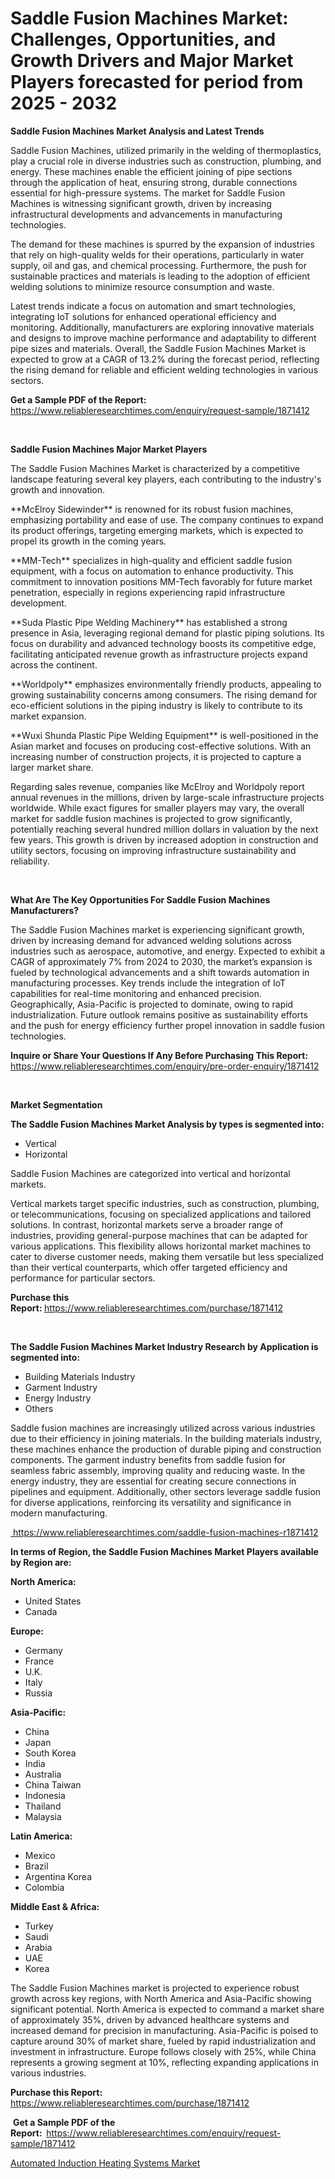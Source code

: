 <p><h1>Saddle Fusion Machines Market: Challenges, Opportunities, and Growth Drivers and Major Market Players forecasted for period from 2025 - 2032</h1></p><p><strong>Saddle Fusion Machines Market Analysis and Latest Trends</strong></p>
<p><p>Saddle Fusion Machines, utilized primarily in the welding of thermoplastics, play a crucial role in diverse industries such as construction, plumbing, and energy. These machines enable the efficient joining of pipe sections through the application of heat, ensuring strong, durable connections essential for high-pressure systems. The market for Saddle Fusion Machines is witnessing significant growth, driven by increasing infrastructural developments and advancements in manufacturing technologies.</p><p>The demand for these machines is spurred by the expansion of industries that rely on high-quality welds for their operations, particularly in water supply, oil and gas, and chemical processing. Furthermore, the push for sustainable practices and materials is leading to the adoption of efficient welding solutions to minimize resource consumption and waste. </p><p>Latest trends indicate a focus on automation and smart technologies, integrating IoT solutions for enhanced operational efficiency and monitoring. Additionally, manufacturers are exploring innovative materials and designs to improve machine performance and adaptability to different pipe sizes and materials. Overall, the Saddle Fusion Machines Market is expected to grow at a CAGR of 13.2% during the forecast period, reflecting the rising demand for reliable and efficient welding technologies in various sectors.</p></p>
<p><strong>Get a Sample PDF of the Report:&nbsp;</strong> <a href="https://www.reliableresearchtimes.com/enquiry/request-sample/1871412?utm_campaign=2733&utm_medium=2&utm_source=Github&utm_content=ia&utm_term=28022025&utm_id=saddle-fusion-machines">https://www.reliableresearchtimes.com/enquiry/request-sample/1871412</a></p>
<p>&nbsp;</p>
<p><strong>Saddle Fusion Machines Major Market Players</strong></p>
<p><p>The Saddle Fusion Machines Market is characterized by a competitive landscape featuring several key players, each contributing to the industry's growth and innovation.</p><p>**McElroy Sidewinder** is renowned for its robust fusion machines, emphasizing portability and ease of use. The company continues to expand its product offerings, targeting emerging markets, which is expected to propel its growth in the coming years.</p><p>**MM-Tech** specializes in high-quality and efficient saddle fusion equipment, with a focus on automation to enhance productivity. This commitment to innovation positions MM-Tech favorably for future market penetration, especially in regions experiencing rapid infrastructure development.</p><p>**Suda Plastic Pipe Welding Machinery** has established a strong presence in Asia, leveraging regional demand for plastic piping solutions. Its focus on durability and advanced technology boosts its competitive edge, facilitating anticipated revenue growth as infrastructure projects expand across the continent.</p><p>**Worldpoly** emphasizes environmentally friendly products, appealing to growing sustainability concerns among consumers. The rising demand for eco-efficient solutions in the piping industry is likely to contribute to its market expansion.</p><p>**Wuxi Shunda Plastic Pipe Welding Equipment** is well-positioned in the Asian market and focuses on producing cost-effective solutions. With an increasing number of construction projects, it is projected to capture a larger market share.</p><p>Regarding sales revenue, companies like McElroy and Worldpoly report annual revenues in the millions, driven by large-scale infrastructure projects worldwide. While exact figures for smaller players may vary, the overall market for saddle fusion machines is projected to grow significantly, potentially reaching several hundred million dollars in valuation by the next few years. This growth is driven by increased adoption in construction and utility sectors, focusing on improving infrastructure sustainability and reliability.</p></p>
<p>&nbsp;</p>
<p><strong>What Are The Key Opportunities For Saddle Fusion Machines Manufacturers?</strong></p>
<p><p>The Saddle Fusion Machines market is experiencing significant growth, driven by increasing demand for advanced welding solutions across industries such as aerospace, automotive, and energy. Expected to exhibit a CAGR of approximately 7% from 2024 to 2030, the market’s expansion is fueled by technological advancements and a shift towards automation in manufacturing processes. Key trends include the integration of IoT capabilities for real-time monitoring and enhanced precision. Geographically, Asia-Pacific is projected to dominate, owing to rapid industrialization. Future outlook remains positive as sustainability efforts and the push for energy efficiency further propel innovation in saddle fusion technologies.</p></p>
<p><strong>Inquire or Share Your Questions If Any Before Purchasing This Report:</strong> <a href="https://www.reliableresearchtimes.com/enquiry/pre-order-enquiry/1871412?utm_campaign=2733&utm_medium=2&utm_source=Github&utm_content=ia&utm_term=28022025&utm_id=saddle-fusion-machines">https://www.reliableresearchtimes.com/enquiry/pre-order-enquiry/1871412</a></p>
<p>&nbsp;</p>
<p><strong>Market Segmentation</strong></p>
<p><strong>The Saddle Fusion Machines Market Analysis by types is segmented into:</strong></p>
<p><ul><li>Vertical</li><li>Horizontal</li></ul></p>
<p><p>Saddle Fusion Machines are categorized into vertical and horizontal markets. </p><p>Vertical markets target specific industries, such as construction, plumbing, or telecommunications, focusing on specialized applications and tailored solutions. In contrast, horizontal markets serve a broader range of industries, providing general-purpose machines that can be adapted for various applications. This flexibility allows horizontal market machines to cater to diverse customer needs, making them versatile but less specialized than their vertical counterparts, which offer targeted efficiency and performance for particular sectors.</p></p>
<p><strong>Purchase this Report:&nbsp;</strong><a href="https://www.reliableresearchtimes.com/purchase/1871412?utm_campaign=2733&utm_medium=2&utm_source=Github&utm_content=ia&utm_term=28022025&utm_id=saddle-fusion-machines">https://www.reliableresearchtimes.com/purchase/1871412</a></p>
<p>&nbsp;</p>
<p><strong>The Saddle Fusion Machines Market Industry Research by Application is segmented into:</strong></p>
<p><ul><li>Building Materials Industry</li><li>Garment Industry</li><li>Energy Industry</li><li>Others</li></ul></p>
<p><p>Saddle fusion machines are increasingly utilized across various industries due to their efficiency in joining materials. In the building materials industry, these machines enhance the production of durable piping and construction components. The garment industry benefits from saddle fusion for seamless fabric assembly, improving quality and reducing waste. In the energy industry, they are essential for creating secure connections in pipelines and equipment. Additionally, other sectors leverage saddle fusion for diverse applications, reinforcing its versatility and significance in modern manufacturing.</p></p>
<p><a href="https://www.reliableresearchtimes.com/saddle-fusion-machines-r1871412?utm_campaign=2733&utm_medium=2&utm_source=Github&utm_content=ia&utm_term=28022025&utm_id=saddle-fusion-machines">&nbsp;https://www.reliableresearchtimes.com/saddle-fusion-machines-r1871412</a></p>
<p><strong>In terms of Region, the Saddle Fusion Machines Market Players available by Region are:</strong></p>
<p>
    <p> <strong> North America: </strong>
        <ul>
            <li>United States</li>
            <li>Canada</li>
        </ul>
        </p> 
    <p> <strong> Europe: </strong>
        <ul>
            <li>Germany</li>
            <li>France</li>
            <li>U.K.</li>
            <li>Italy</li>
            <li>Russia</li>
        </ul>
        </p> 
    <p> <strong> Asia-Pacific: </strong>
        <ul>
            <li>China</li>
            <li>Japan</li>
            <li>South Korea</li>
            <li>India</li>
            <li>Australia</li>
            <li>China Taiwan</li>
            <li>Indonesia</li>
            <li>Thailand</li>
            <li>Malaysia</li>
        </ul>
        </p> 
    <p> <strong> Latin America: </strong>
        <ul>
            <li>Mexico</li>
            <li>Brazil</li>
            <li>Argentina Korea</li>
            <li>Colombia</li>
        </ul>
        </p> 
    <p> <strong> Middle East & Africa: </strong>
        <ul>
            <li>Turkey</li>
            <li>Saudi</li>
            <li>Arabia</li>
            <li>UAE</li>
            <li>Korea</li>
        </ul>
    </p>
    </p>
<p><p>The Saddle Fusion Machines market is projected to experience robust growth across key regions, with North America and Asia-Pacific showing significant potential. North America is expected to command a market share of approximately 35%, driven by advanced healthcare systems and increased demand for precision in manufacturing. Asia-Pacific is poised to capture around 30% of market share, fueled by rapid industrialization and investment in infrastructure. Europe follows closely with 25%, while China represents a growing segment at 10%, reflecting expanding applications in various industries.</p></p>
<p><strong>Purchase this Report: </strong><a href="https://www.reliableresearchtimes.com/purchase/1871412?utm_campaign=2733&utm_medium=2&utm_source=Github&utm_content=ia&utm_term=28022025&utm_id=saddle-fusion-machines">https://www.reliableresearchtimes.com/purchase/1871412</a></p>
<p>&nbsp;<strong>Get a Sample PDF of the Report:&nbsp;&nbsp;</strong><a href="https://www.reliableresearchtimes.com/enquiry/request-sample/1871412?utm_campaign=2733&utm_medium=2&utm_source=Github&utm_content=ia&utm_term=28022025&utm_id=saddle-fusion-machines">https://www.reliableresearchtimes.com/enquiry/request-sample/1871412</a></p>
<p><strong></strong></p>
<p><p><a href="https://github.com/paullsiskec4/Market-Research-Report-List-1/blob/main/automated-induction-heating-systems-market.md?utm_campaign=2733&utm_medium=2&utm_source=Github&utm_content=ia&utm_term=28022025&utm_id=saddle-fusion-machines">Automated Induction Heating Systems Market</a></p></p>